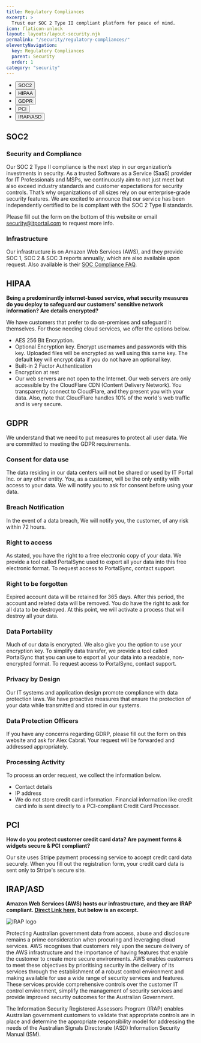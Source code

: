 ```yaml
---
title: Regulatory Compliances
excerpt: >
  Trust our SOC 2 Type II compliant platform for peace of mind.
icon: flaticon-unlock
layout: layouts/layout-security.njk
permalink: "/security/regulatory-compliances/"
eleventyNavigation:
  key: Regulatory Compliances
  parent: Security
  order: 1
category: "security"
---
```

<ul class="nav nav-tabs" id="myTab" role="tablist">
  <li class="nav-item" role="presentation">
    <button class="nav-link active" id="tab01" data-bs-toggle="tab" data-bs-target="#tab01-pane" type="button" role="tab" aria-controls="tab01-pane" aria-selected="true">SOC2</button>
  </li>
  <li class="nav-item" role="presentation">
    <button class="nav-link" id="tab02" data-bs-toggle="tab" data-bs-target="#tab02-pane" type="button" role="tab" aria-controls="tab02-pane" aria-selected="false">HIPAA</button>
  </li>
  <li class="nav-item" role="presentation">
    <button class="nav-link" id="tab03" data-bs-toggle="tab" data-bs-target="#tab03-pane" type="button" role="tab" aria-controls="tab03-pane" aria-selected="false">GDPR</button>
  </li>
  <li class="nav-item" role="presentation">
    <button class="nav-link" id="tab04" data-bs-toggle="tab" data-bs-target="#tab04-pane" type="button" role="tab" aria-controls="tab04-pane" aria-selected="false">PCI</button>
  </li>
  <li class="nav-item" role="presentation">
    <button class="nav-link" id="tab05" data-bs-toggle="tab" data-bs-target="#tab05-pane" type="button" role="tab" aria-controls="tab05-pane" aria-selected="false">IRAP/ASD</button>
  </li>
</ul>
<div class="tab-content" id="myTabContent">
  <div class="tab-pane pt-4 fade show active" id="tab01-pane" role="tabpanel" aria-labelledby="tab01" tabindex="0">

  <h2 class="visually-hidden">SOC2</h2>

  ### Security and Compliance

  Our SOC 2 Type II compliance is the next step in our organization’s investments in security. As a trusted Software as a Service (SaaS) provider for IT Professionals and MSPs, we continuously aim to not just meet but also exceed industry standards and customer expectations for security controls. That’s why organizations of all sizes rely on our enterprise-grade security features. We are excited to announce that our service has been independently certified to be is compliant with the SOC 2 Type II standards.

  Please fill out the form on the bottom of this website or email security@itportal.com to request more info.

  ### Infrastructure

  Our infrastructure is on Amazon Web Services (AWS), and they provide SOC 1, SOC 2 & SOC 3 reports annually, which are also available upon request. Also available is their [SOC Compliance FAQ](https://aws.amazon.com/compliance/soc-faqs).

  </div>
  <div class="tab-pane pt-4 fade" id="tab02-pane" role="tabpanel" aria-labelledby="tab02" tabindex="0">
  
  <h2 class="visually-hidden">HIPAA</h2>

  **Being a predominantly internet-based service, what security measures do you deploy to safeguard our customers' sensitive network information? Are details encrypted?**

  We have customers that prefer to do on-premises and safeguard it themselves. For those needing cloud services, we offer the options below.

  - AES 256 Bit Encryption.
  - Optional Encryption key. Encrypt usernames and passwords with this key. Uploaded files will be encrypted as well using this same key. The default key will encrypt data if you do not have an optional key.
  - Built-in 2 Factor Authentication
  - Encryption at rest
  - Our web servers are not open to the Internet. Our web servers are only accessible by the CloudFlare CDN (Content Delivery Network). You transparently connect to CloudFlare, and they present you with your data. Also, note that CloudFlare handles 10% of the world's web traffic and is very secure.

  </div>
  <div class="tab-pane pt-4 fade" id="tab03-pane" role="tabpanel" aria-labelledby="tab03" tabindex="0">
  
  <h2 class="visually-hidden">GDPR</h2>

  We understand that we need to put measures to protect all user data. We are committed to meeting the GDPR requirements.

  ### Consent for data use

  The data residing in our data centers will not be shared or used by IT Portal Inc. or any other entity. You, as a customer, will be the only entity with access to your data. We will notify you to ask for consent before using your data.

  ### Breach Notification

  In the event of a data breach, We will notify you, the customer, of any risk within 72 hours.

  ### Right to access

  As stated, you have the right to a free electronic copy of your data. We provide a tool called PortalSync used to export all your data into this free electronic format. To request access to PortalSync, contact support.

  ### Right to be forgotten

  Expired account data will be retained for 365 days. After this period, the account and related data will be removed. You do have the right to ask for all data to be destroyed. At this point, we will activate a process that will destroy all your data.

  ### Data Portability

  Much of our data is encrypted. We also give you the option to use your encryption key. To simplify data transfer, we provide a tool called PortalSync that you can use to export all your data into a readable, non-encrypted format. To request access to PortalSync, contact support.

  ### Privacy by Design

  Our IT systems and application design promote compliance with data protection laws. We have proactive measures that ensure the protection of your data while transmitted and stored in our systems.

  ### Data Protection Officers

  If you have any concerns regarding GDRP, please fill out the form on this website and ask for Alex Cabral. Your request will be forwarded and addressed appropriately.

  ### Processing Activity

  To process an order request, we collect the information below.

  - Contact details
  - IP address
  - We do not store credit card information. Financial information like credit card info is sent directly to a PCI-compliant Credit Card Processor.

  </div>
  <div class="tab-pane pt-4 fade" id="tab04-pane" role="tabpanel" aria-labelledby="tab04" tabindex="0">
  
  <h2 class="visually-hidden">PCI</h2>

  **How do you protect customer credit card data? Are payment forms & widgets secure & PCI compliant?**

  Our site uses Stripe payment processing service to accept credit card data securely. When you fill out the registration form, your credit card data is sent only to Stripe's secure site.

  </div>
  <div class="tab-pane pt-4 fade" id="tab05-pane" role="tabpanel" aria-labelledby="tab05" tabindex="0">
  
  <h2 class="visually-hidden">IRAP/ASD</h2>

  **Amazon Web Services (AWS) hosts our infrastructure, and they are IRAP compliant. <a href="https://aws.amazon.com/compliance/irap/" class="read-more">Direct Link here</a>, but below is an excerpt.**

  ![IRAP logo](https://d1.awsstatic.com/fin-serv/IRAP-fs-logo.8e0eea24f99493e923ebc738d0bf394f945294ee.jpg)

  Protecting Australian government data from access, abuse and disclosure remains a prime consideration when procuring and leveraging cloud services. AWS recognises that customers rely upon the secure delivery of the AWS infrastructure and the importance of having features that enable the customer to create more secure environments. AWS enables customers to meet these objectives by prioritising security in the delivery of its services through the establishment of a robust control environment and making available for use a wide range of security services and features. These services provide comprehensive controls over the customer IT control environment, simplify the management of security services and provide improved security outcomes for the Australian Government.

  The Information Security Registered Assessors Program (IRAP) enables Australian government customers to validate that appropriate controls are in place and determine the appropriate responsibility model for addressing the needs of the Australian Signals Directorate (ASD) Information Security Manual (ISM).

  </div>
</div>